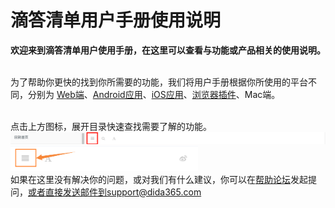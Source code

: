 # 滴答清单用户手册使用说明


**欢迎来到滴答清单用户使用手册，在这里可以查看与功能或产品相关的使用说明。**

<br >为了帮助你更快的找到你所需要的功能，我们将用户手册根据你所使用的平台不同，分别为 [Web端](ticktick_web_app/README.md)、[Android应用](android_app/README.md)、[iOS应用](ios_app/README.md)、[浏览器插件](chrome_extension_app/README.md)、Mac端。

<br >点击上方图标，展开目录快速查找需要了解的功能。
![](directory..png)
<br ><img src="images/image0001.png" title="设置账号和密码" width="300" />
<br >如果在这里没有解决你的问题，或对我们有什么建议，你可以在[帮助论坛](https://help.dida365.com/)发起提问，或者直接发送邮件到support@dida365.com

